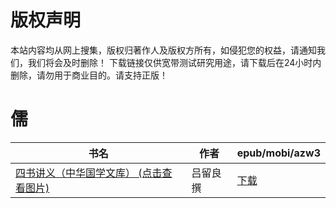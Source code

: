 # 版权声明

本站内容均从网上搜集，版权归著作人及版权方所有，如侵犯您的权益，请通知我们，我们将会及时删除！ 下载链接仅供宽带测试研究用途，请下载后在24小时内删除，请勿用于商业目的。请支持正版！

# 儒

| 书名 | 作者 | epub/mobi/azw3 |
| --- | --- | --- |
| [四书讲义（中华国学文库） (点击查看图片)](https://www.dushupai.com/attachment/2024/06/02/4de7098a3770667c.jpg) | 吕留良撰 | [下载](https://url89.ctfile.com/f/31084289-1357012750-bf36f4?p=8866) |
